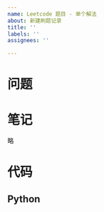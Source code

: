 ```yaml
---
name: Leetcode 题目 - 单个解法
about: 新建刷题记录
title: ''
labels: ''
assignees: ''

---
```


# 问题



# 笔记

略

# 代码

## Python

```python

```

